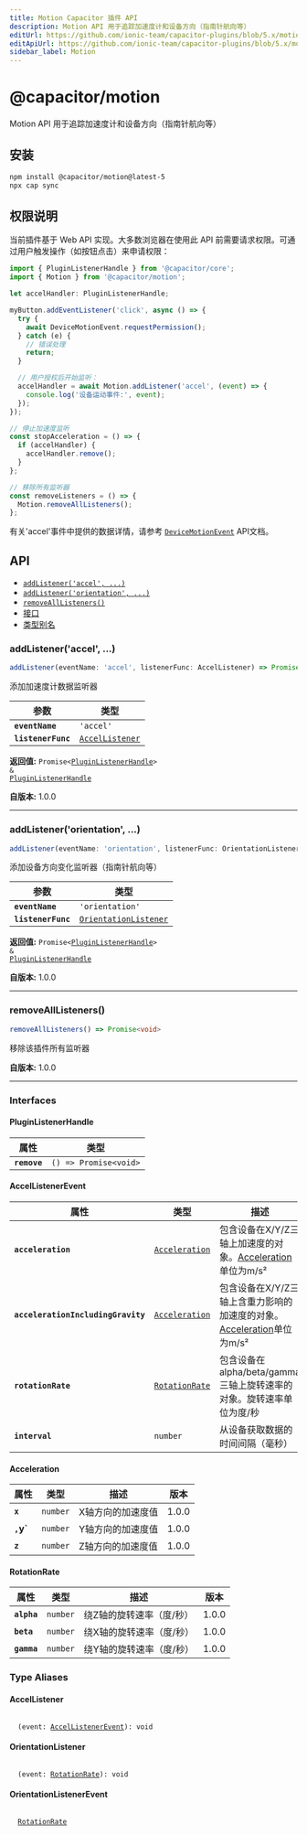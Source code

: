 ```yaml
---
title: Motion Capacitor 插件 API
description: Motion API 用于追踪加速度计和设备方向（指南针航向等）
editUrl: https://github.com/ionic-team/capacitor-plugins/blob/5.x/motion/README.md
editApiUrl: https://github.com/ionic-team/capacitor-plugins/blob/5.x/motion/src/definitions.ts
sidebar_label: Motion
---
```


# @capacitor/motion

Motion API 用于追踪加速度计和设备方向（指南针航向等）

## 安装

```bash
npm install @capacitor/motion@latest-5
npx cap sync
```

## 权限说明

当前插件基于 Web API 实现。大多数浏览器在使用此 API 前需要请求权限。可通过用户触发操作（如按钮点击）来申请权限：

```typescript
import { PluginListenerHandle } from '@capacitor/core';
import { Motion } from '@capacitor/motion';

let accelHandler: PluginListenerHandle;

myButton.addEventListener('click', async () => {
  try {
    await DeviceMotionEvent.requestPermission();
  } catch (e) {
    // 错误处理
    return;
  }

  // 用户授权后开始监听：
  accelHandler = await Motion.addListener('accel', (event) => {
    console.log('设备运动事件:', event);
  });
});

// 停止加速度监听
const stopAcceleration = () => {
  if (accelHandler) {
    accelHandler.remove();
  }
};

// 移除所有监听器
const removeListeners = () => {
  Motion.removeAllListeners();
};
```

有关'accel'事件中提供的数据详情，请参考
[`DeviceMotionEvent`](https://developer.mozilla.org/en-US/docs/Web/API/DeviceMotionEvent)
API文档。

## API

<docgen-index>

- [`addListener('accel', ...)`](#addlisteneraccel-)
- [`addListener('orientation', ...)`](#addlistenerorientation-)
- [`removeAllListeners()`](#removealllisteners)
- [接口](#interfaces)
- [类型别名](#type-aliases)

</docgen-index>

<docgen-api>
<!--Update the source file JSDoc comments and rerun docgen to update the docs below-->

### addListener('accel', ...)

```typescript
addListener(eventName: 'accel', listenerFunc: AccelListener) => Promise<PluginListenerHandle> & PluginListenerHandle
```

添加加速度计数据监听器

| 参数               | 类型                                                    |
| ------------------ | ------------------------------------------------------- |
| **`eventName`**    | <code>'accel'</code>                                    |
| **`listenerFunc`** | <code><a href="#accellistener">AccelListener</a></code> |

**返回值:** <code>Promise&lt;<a href="#pluginlistenerhandle">PluginListenerHandle</a>&gt; & <a href="#pluginlistenerhandle">PluginListenerHandle</a></code>

**自版本:** 1.0.0

---

### addListener('orientation', ...)

```typescript
addListener(eventName: 'orientation', listenerFunc: OrientationListener) => Promise<PluginListenerHandle> & PluginListenerHandle
```

添加设备方向变化监听器（指南针航向等）

| 参数               | 类型                                                                |
| ------------------ | ------------------------------------------------------------------- |
| **`eventName`**    | <code>'orientation'</code>                                          |
| **`listenerFunc`** | <code><a href="#orientationlistener">OrientationListener</a></code> |

**返回值:** <code>Promise&lt;<a href="#pluginlistenerhandle">PluginListenerHandle</a>&gt; & <a href="#pluginlistenerhandle">PluginListenerHandle</a></code>

**自版本:** 1.0.0

---

### removeAllListeners()

```typescript
removeAllListeners() => Promise<void>
```

移除该插件所有监听器

**自版本:** 1.0.0

---

### Interfaces

#### PluginListenerHandle

| 属性         | 类型                                      |
| ------------ | ----------------------------------------- |
| **`remove`** | <code>() =&gt; Promise&lt;void&gt;</code> |

#### AccelListenerEvent

| 属性                               | 类型                                                  | 描述                                                                                              | 版本  |
| ---------------------------------- | ----------------------------------------------------- | ------------------------------------------------------------------------------------------------- | ----- |
| **`acceleration`**                 | <code><a href="#acceleration">Acceleration</a></code> | 包含设备在X/Y/Z三轴上加速度的对象。<a href="#acceleration">Acceleration</a>单位为m/s²             | 1.0.0 |
| **`accelerationIncludingGravity`** | <code><a href="#acceleration">Acceleration</a></code> | 包含设备在X/Y/Z三轴上含重力影响的加速度的对象。<a href="#acceleration">Acceleration</a>单位为m/s² | 1.0.0 |
| **`rotationRate`**                 | <code><a href="#rotationrate">RotationRate</a></code> | 包含设备在alpha/beta/gamma三轴上旋转速率的对象。旋转速率单位为度/秒                               | 1.0.0 |
| **`interval`**                     | <code>number</code>                                   | 从设备获取数据的时间间隔（毫秒）                                                                  | 1.0.0 |

#### Acceleration

| 属性      | 类型                | 描述              | 版本  |
| --------- | ------------------- | ----------------- | ----- |
| **`x`**   | <code>number</code> | X轴方向的加速度值 | 1.0.0 |
| **`,`y`** | <code>number</code> | Y轴方向的加速度值 | 1.0.0 |
| **`z`**   | <code>number</code> | Z轴方向的加速度值 | 1.0.0 |

#### RotationRate

| 属性        | 类型                | 描述                     | 版本  |
| ----------- | ------------------- | ------------------------ | ----- |
| **`alpha`** | <code>number</code> | 绕Z轴的旋转速率（度/秒） | 1.0.0 |
| **`beta`**  | <code>number</code> | 绕X轴的旋转速率（度/秒） | 1.0.0 |
| **`gamma`** | <code>number</code> | 绕Y轴的旋转速率（度/秒） | 1.0.0 |

### Type Aliases

#### AccelListener

<code>
  (event: <a href="#accellistenerevent">AccelListenerEvent</a>): void
</code>

#### OrientationListener

<code>
  (event: <a href="#rotationrate">RotationRate</a>): void
</code>

#### OrientationListenerEvent

<code>
  <a href="#rotationrate">RotationRate</a>
</code>

</docgen-api>
